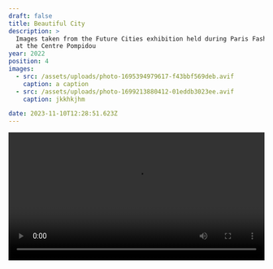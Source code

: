 ```yaml
---
draft: false
title: Beautiful City
description: >
  Images taken from the Future Cities exhibition held during Paris Fashion Week
  at the Centre Pompidou
year: 2022
position: 4
images:
  - src: /assets/uploads/photo-1695394979617-f43bbf569deb.avif
    caption: a caption
  - src: /assets/uploads/photo-1699213880412-01eddb3023ee.avif
    caption: jkkhkjhm

date: 2023-11-10T12:28:51.623Z
---
```


   <!-- Add your local MP4 video -->
  <video width="100%" height="auto" controls>
    <source src="/assets/videos/rob_green_Ikaroa_web.mp4" type="video/mp4">
  </video>